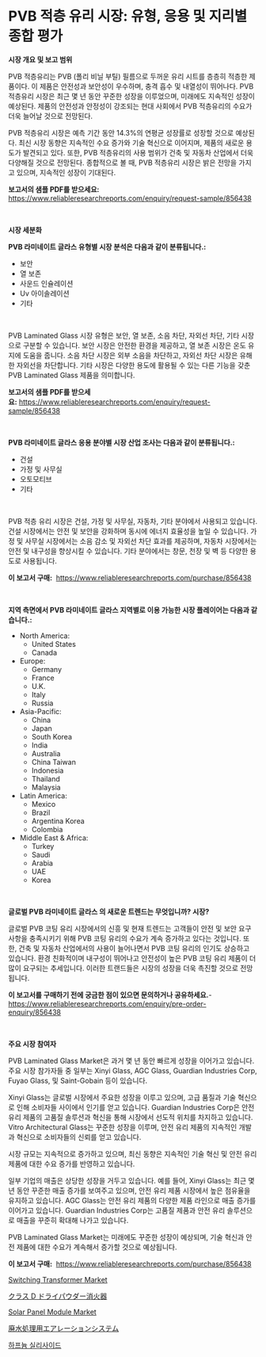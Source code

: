 <p><h1>PVB 적층 유리 시장: 유형, 응용 및 지리별 종합 평가</h1></p><p><strong>시장 개요 및 보고 범위</strong></p>
<p><p>PVB 적층유리는 PVB (폴리 비닐 부틸) 필름으로 두꺼운 유리 시트를 층층히 적층한 제품이다. 이 제품은 안전성과 보안성이 우수하며, 충격 흡수 및 내열성이 뛰어나다. PVB 적층유리 시장은 최근 몇 년 동안 꾸준한 성장을 이루었으며, 미래에도 지속적인 성장이 예상된다. 제품의 안전성과 안정성이 강조되는 현대 사회에서 PVB 적층유리의 수요가 더욱 늘어날 것으로 전망된다.</p><p>PVB 적층유리 시장은 예측 기간 동안 14.3%의 연평균 성장률로 성장할 것으로 예상된다. 최신 시장 동향은 지속적인 수요 증가와 기술 혁신으로 이어지며, 제품의 새로운 용도가 발견되고 있다. 또한, PVB 적층유리의 사용 범위가 건축 및 자동차 산업에서 더욱 다양해질 것으로 전망된다. 종합적으로 볼 때, PVB 적층유리 시장은 밝은 전망을 가지고 있으며, 지속적인 성장이 기대된다.</p></p>
<p><strong>보고서의 샘플 PDF를 받으세요:</strong> <a href="https://www.reliableresearchreports.com/enquiry/request-sample/856438">https://www.reliableresearchreports.com/enquiry/request-sample/856438</a></p>
<p>&nbsp;</p>
<p><strong>시장 세분화</strong></p>
<p><strong>PVB 라미네이트 글라스 유형별 시장 분석은 다음과 같이 분류됩니다.:</strong></p>
<p><ul><li>보안</li><li>열 보존</li><li>사운드 인슐레이션</li><li>Uv 아이솔레이션</li><li>기타</li></ul></p>
<p>&nbsp;</p>
<p><p>PVB Laminated Glass 시장 유형은 보안, 열 보존, 소음 차단, 자외선 차단, 기타 시장으로 구분할 수 있습니다. 보안 시장은 안전한 환경을 제공하고, 열 보존 시장은 온도 유지에 도움을 줍니다. 소음 차단 시장은 외부 소음을 차단하고, 자외선 차단 시장은 유해한 자외선을 차단합니다. 기타 시장은 다양한 용도에 활용될 수 있는 다른 기능을 갖춘 PVB Laminated Glass 제품을 의미합니다.</p></p>
<p><strong>보고서의 샘플 PDF를 받으세요:</strong>&nbsp;<a href="https://www.reliableresearchreports.com/enquiry/request-sample/856438">https://www.reliableresearchreports.com/enquiry/request-sample/856438</a></p>
<p>&nbsp;</p>
<p><strong> PVB 라미네이트 글라스 응용 분야별 시장 산업 조사는 다음과 같이 분류됩니다.:</strong></p>
<p><ul><li>건설</li><li>가정 및 사무실</li><li>오토모티브</li><li>기타</li></ul></p>
<p>&nbsp;</p>
<p><p>PVB 적층 유리 시장은 건설, 가정 및 사무실, 자동차, 기타 분야에서 사용되고 있습니다. 건설 시장에서는 안전 및 보안을 강화하며 동시에 에너지 효율성을 높일 수 있습니다. 가정 및 사무실 시장에서는 소음 감소 및 자외선 차단 효과를 제공하며, 자동차 시장에서는 안전 및 내구성을 향상시킬 수 있습니다. 기타 분야에서는 창문, 천장 및 벽 등 다양한 용도로 사용됩니다.</p></p>
<p><strong>이 보고서 구매:</strong>&nbsp; <a href="https://www.reliableresearchreports.com/purchase/856438">https://www.reliableresearchreports.com/purchase/856438</a></p>
<p>&nbsp;</p>
<p><strong>지역 측면에서 PVB 라미네이트 글라스 지역별로 이용 가능한 시장 플레이어는 다음과 같습니다.:</strong></p>
<p><ul>
    <li>
        North America:
        <ul>
            <li>United States</li>
            <li>Canada</li>
        </ul>
    </li>
    <li>
        Europe:
        <ul>
            <li>Germany</li>
            <li>France</li>
            <li>U.K.</li>
            <li>Italy</li>
            <li>Russia</li>
        </ul>
    </li>
    <li>
        Asia-Pacific:
        <ul>
            <li>China</li>
            <li>Japan</li>
            <li>South Korea</li>
            <li>India</li>
            <li>Australia</li>
            <li>China Taiwan</li>
            <li>Indonesia</li>
            <li>Thailand</li>
            <li>Malaysia</li>
        </ul>
    </li>
    <li>
        Latin America:
        <ul>
            <li>Mexico</li>
            <li>Brazil</li>
            <li>Argentina Korea</li>
            <li>Colombia</li>
        </ul>
    </li>
    <li>
        Middle East & Africa:
        <ul>
            <li>Turkey</li>
            <li>Saudi</li>
            <li>Arabia</li>
            <li>UAE</li>
            <li>Korea</li>
        </ul>
    </li>
    </ul></p>
<p>&nbsp;</p>
<p><strong>글로벌 PVB 라미네이트 글라스 의 새로운 트렌드는 무엇입니까? 시장?</strong></p>
<p><p>글로벌 PVB 코팅 유리 시장에서의 신흥 및 현재 트렌드는 고객들이 안전 및 보안 요구 사항을 충족시키기 위해 PVB 코팅 유리의 수요가 계속 증가하고 있다는 것입니다. 또한, 건축 및 자동차 산업에서의 사용이 늘어나면서 PVB 코팅 유리의 인기도 상승하고 있습니다. 환경 친화적이며 내구성이 뛰어나고 안전성이 높은 PVB 코팅 유리 제품이 더 많이 요구되는 추세입니다. 이러한 트랜드들은 시장의 성장을 더욱 촉진할 것으로 전망됩니다.</p></p>
<p><strong>이 보고서를 구매하기 전에 궁금한 점이 있으면 문의하거나 공유하세요.</strong>- <a href="https://www.reliableresearchreports.com/enquiry/pre-order-enquiry/856438">https://www.reliableresearchreports.com/enquiry/pre-order-enquiry/856438</a></p>
<p>&nbsp;</p>
<p><strong>주요 시장 참여자</strong></p>
<p><p>PVB Laminated Glass Market은 과거 몇 년 동안 빠르게 성장을 이어가고 있습니다. 주요 시장 참가자들 중 일부는 Xinyi Glass, AGC Glass, Guardian Industries Corp, Fuyao Glass, 및 Saint-Gobain 등이 있습니다.</p><p>Xinyi Glass는 글로벌 시장에서 주요한 성장을 이루고 있으며, 고급 품질과 기술 혁신으로 인해 소비자들 사이에서 인기를 얻고 있습니다. Guardian Industries Corp은 안전 유리 제품의 고품질 솔루션과 혁신을 통해 시장에서 선도적 위치를 차지하고 있습니다. Vitro Architectural Glass는 꾸준한 성장을 이루며, 안전 유리 제품의 지속적인 개발과 혁신으로 소비자들의 신뢰를 얻고 있습니다.</p><p>시장 규모는 지속적으로 증가하고 있으며, 최신 동향은 지속적인 기술 혁신 및 안전 유리 제품에 대한 수요 증가를 반영하고 있습니다.</p><p>일부 기업의 매출은 상당한 성장을 거두고 있습니다. 예를 들어, Xinyi Glass는 최근 몇 년 동안 꾸준한 매출 증가를 보여주고 있으며, 안전 유리 제품 시장에서 높은 점유율을 유지하고 있습니다. AGC Glass는 안전 유리 제품의 다양한 제품 라인으로 매출 증가를 이어가고 있습니다. Guardian Industries Corp는 고품질 제품과 안전 유리 솔루션으로 매출을 꾸준히 확대해 나가고 있습니다. </p><p>PVB Laminated Glass Market는 미래에도 꾸준한 성장이 예상되며, 기술 혁신과 안전 제품에 대한 수요가 계속해서 증가할 것으로 예상됩니다.</p></p>
<p><strong>이 보고서 구매:</strong>&nbsp;&nbsp;<a href="https://www.reliableresearchreports.com/purchase/856438">https://www.reliableresearchreports.com/purchase/856438</a></p>
<p><p><a href="https://github.com/JameTravis/Market-Research-Report-List-4/blob/main/switching-transformer-market.md">Switching Transformer Market</a></p><p><a href="https://github.com/EstelWisozk1/Market-Research-Report-List-1/blob/main/37836069847.md">クラス D ドライパウダー消火器</a></p><p><a href="https://github.com/vimar16th/Market-Research-Report-List-3/blob/main/solar-panel-module-market.md">Solar Panel Module Market</a></p><p><a href="https://github.com/lrlmopnhwd79300/Market-Research-Report-List-1/blob/main/66064819846.md">廃水処理用エアレーションシステム</a></p><p><a href="https://github.com/CorEmtymerich56566/Market-Research-Report-List-1/blob/main/65121109210.md">하프늄 실리사이드</a></p></p>
